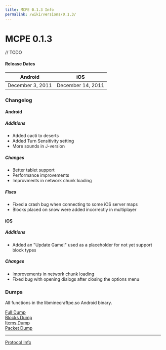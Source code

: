 ```yaml
---
title: MCPE 0.1.3 Info
permalink: /wiki/versions/0.1.3/
---
```

# MCPE 0.1.3
// TODO

#### Release Dates  
|Android|iOS|  
|-------|---|
|December 3, 2011|December 14, 2011|

### Changelog
  
  
#### Android

##### Additions
* Added cacti to deserts
* Added Turn Sensitivity setting
* More sounds in J-version

##### Changes
* Better tablet support
* Performance improvements
* Improvments in network chunk loading

##### Fixes
* Fixed a crash bug when connecting to some iOS server maps
* Blocks placed on snow were added incorrectly in multiplayer

  
#### iOS

##### Additions
* Added an "Update Game!" used as a placeholder for not yet support block types

##### Changes
* Improvements in network chunk loading
* Fixed bug with opening dialogs after closing the options menu

  
### Dumps
All functions in the libminecraftpe.so Android binary.  

[Full Dump](dumps/fulldump.txt)  
[Blocks Dump](dumps/blockdump.txt)  
[Items Dump](dumps/itemdump.txt)  
[Packet Dump](dumps/packetdump.txt)  

---
  
[Protocol Info](http://thediamondyt.tk/wiki/protocol/0.1.3/)
